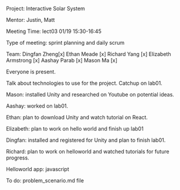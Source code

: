 Project: Interactive Solar System

Mentor: Justin, Matt

Meeting Time: lect03 01/19 15:30-16:45

Type of meeting: sprint planning and daily scrum

Team: Dingfan Zheng[x] Ethan Meade [x] Richard Yang [x] Elizabeth Armstrong [x] Aashay Parab [x] Mason Ma [x] 

Everyone is present.

Talk about technologies to use for the project.
Catchup on lab01.

Mason: installed Unity and researched on Youtube on potential ideas.

Aashay: worked on lab01.

Ethan: plan to download Unity and watch tutorial on React.

Elizabeth: plan to work on hello world and finish up lab01

Dingfan: installed and registered for Unity and plan to finish lab01.

Richard: plan to work on helloworld and watched tutorials for future progress.

Helloworld app: javascript 

To do: problem_scenario.md file
